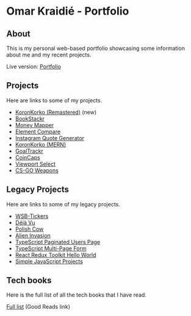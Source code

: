 # Omar Kraidié - Portfolio

## About

This is my personal web-based portfolio showcasing some information about me and my recent projects.

Live version: [Portfolio][0]

## Projects

Here are links to some of my projects.

-   [KoronKorko (Remastered)][koronkorko-Remastered] (new)
-   [BookStackr][bookstackr]
-   [Money Mapper][money-mapper]
-   [Element Compare][element-compare]
-   [Instagram Quote Generator][ig-quote-image-generator]
-   [KoronKorko (MERN)][koronkorko]
-   [GoalTrackr][goal-trackr]
-   [CoinCaps][coincaps]
-   [Viewport Select][viewport-select]
-   [CS-GO Weapons][cs-go weapons]

## Legacy Projects

Here are links to some of my legacy projects.

-   [WSB-Tickers][wsb-tickers]
-   [Déjà Vu][déjà vu]
-   [Polish Cow][Polish_Cow]
-   [Alien Invasion][alien invasion]
-   [TypeScript Paginated Users Page][typescript paginated users page]
-   [TypeScript Multi-Page Form][ts-multi-page-form]
-   [React Redux Toolkit Hello World][react redux toolkit hello world]
-   [Simple JavaScript Projects][Simple JavaScript Projects]

## Tech books

Here is the full list of all the tech books that I have read.

[Full list][1] (Good Reads link)

[0]: https://omarkraidie.com/
[1]: https://www.goodreads.com/review/list/135003326-0mppu?ref=nav_mybooks&shelf=programming

<!-- Projects -->

[koronkorko-Remastered]: https://www.koronkorko.com/
[money-mapper]: https://moneymapper.vercel.app/
[koronkorko]: https://koronkorko.herokuapp.com/
[element-compare]: https://elementcompare.vercel.app/
[ig-quote-image-generator]: https://instagram-quote-generator.vercel.app/
[bookstackr]: https://bookstackr.netlify.app/
[goal-trackr]: https://goaltrackr.vercel.app/
[wsb-tickers]: https://wsb-tickers.netlify.app/
[coincaps]: https://coincaps.netlify.app/
[ts-multi-page-form]: https://ts-multi-page-form.netlify.app/
[viewport-select]: https://viewportselect.netlify.app/
[alien invasion]: https://github.com/0mppula/Alien_Invasion
[cs-go weapons]: https://csgo-weapons.netlify.app/
[déjà vu]: https://dejavu-app.netlify.app/
[typescript paginated users page]: https://ts-paginated-users-page.netlify.app/
[react redux toolkit hello world]: https://react-redux-toolkit-hello-world.netlify.app/
[Polish_Cow]: https://polishcow.netlify.app/
[Simple JavaScript Projects]: https://simplejsprojects.netlify.app/
